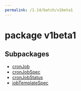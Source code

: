 ```yaml
---
permalink: /1.14/batch/v1beta1
---
```


# package v1beta1



## Subpackages

* [cronJob](batch-v1beta1-cronJob.md)
* [cronJobSpec](batch-v1beta1-cronJobSpec.md)
* [cronJobStatus](batch-v1beta1-cronJobStatus.md)
* [jobTemplateSpec](batch-v1beta1-jobTemplateSpec.md)
